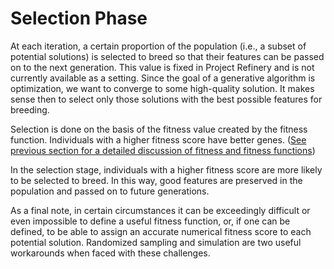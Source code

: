 # Selection Phase

At each iteration, a certain proportion of the population (i.e., a subset of potential solutions) is selected to breed so that their features can be passed on to the next generation. This value is fixed in Project Refinery and is not currently available as a setting. Since the goal of a generative algorithm is optimization, we want to converge to some high-quality solution. It makes sense then to select only those solutions with the best possible features for breeding.



Selection is done on the basis of the fitness value created by the fitness function. Individuals with a higher fitness score have better genes. ([See previous section for a detailed discussion of fitness and fitness functions](/04-optimisation/04-08_the-evaluation-phase.md))

In the selection stage, individuals with a higher fitness score are more likely to be selected to breed. In this way, good features are preserved in the population and passed on to future generations.

As a final note, in certain circumstances it can be exceedingly difficult or even impossible to define a useful fitness function, or, if one can be defined, to be able to assign an accurate numerical fitness score to each potential solution. Randomized sampling and simulation are two useful workarounds when faced with these challenges.
